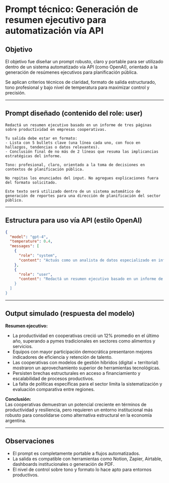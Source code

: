# Prompt técnico: Generación de resumen ejecutivo para automatización vía API

## Objetivo

El objetivo fue diseñar un prompt robusto, claro y portable para ser utilizado dentro de un sistema automatizado vía API (como OpenAI), orientado a la generación de resúmenes ejecutivos para planificación pública.

Se aplican criterios técnicos de claridad, formato de salida estructurado, tono profesional y bajo nivel de temperatura para maximizar control y precisión.

---

## Prompt diseñado (contenido del role: user)

```
Redactá un resumen ejecutivo basado en un informe de tres páginas sobre productividad en empresas cooperativas.

Tu salida debe estar en formato:
- Lista con 5 bullets clave (una línea cada uno, con foco en hallazgos, tendencias o datos relevantes).
- Conclusión final de no más de 2 líneas que resuma las implicancias estratégicas del informe.

Tono: profesional, claro, orientado a la toma de decisiones en contextos de planificación pública.

No repitas los enunciados del input. No agregues explicaciones fuera del formato solicitado.

Este texto será utilizado dentro de un sistema automático de generación de reportes para una dirección de planificación del sector público.
```

---

## Estructura para uso vía API (estilo OpenAI)

```json
{
  "model": "gpt-4",
  "temperature": 0.4,
  "messages": [
    {
      "role": "system",
      "content": "Actuás como un analista de datos especializado en informes ejecutivos para organismos públicos."
    },
    {
      "role": "user",
      "content": "Redactá un resumen ejecutivo basado en un informe de tres páginas sobre productividad en empresas cooperativas.\n\nTu salida debe estar en formato:\n- Lista con 5 bullets clave (una línea cada uno, con foco en hallazgos, tendencias o datos relevantes).\n- Conclusión final de no más de 2 líneas que resuma las implicancias estratégicas del informe.\n\nTono: profesional, claro, orientado a la toma de decisiones en contextos de planificación pública.\n\nNo repitas los enunciados del...
    }
  ]
}
```

---

## Output simulado (respuesta del modelo)

**Resumen ejecutivo:**

- La productividad en cooperativas creció un 12% promedio en el último año, superando a pymes tradicionales en sectores como alimentos y servicios.
- Equipos con mayor participación democrática presentaron mejores indicadores de eficiencia y retención de talento.
- Las cooperativas con modelos de gestión híbridos (digital + territorial) mostraron un aprovechamiento superior de herramientas tecnológicas.
- Persisten brechas estructurales en acceso a financiamiento y escalabilidad de procesos productivos.
- La falta de políticas específicas para el sector limita la sistematización y evaluación comparativa entre regiones.

**Conclusión:**  
Las cooperativas demuestran un potencial creciente en términos de productividad y resiliencia, pero requieren un entorno institucional más robusto para consolidarse como alternativa estructural en la economía argentina.

---

## Observaciones

- El prompt es completamente portable a flujos automatizados.
- La salida es compatible con herramientas como Notion, Zapier, Airtable, dashboards institucionales o generación de PDF.
- El nivel de control sobre tono y formato lo hace apto para entornos productivos.


